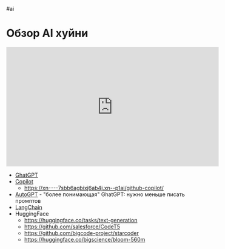 #ai 

# Обзор AI хуйни

<iframe width="560" height="315" src="https://www.youtube.com/embed/RlfaEA08GgU" title="YouTube video player" frameborder="0" allow="accelerometer; autoplay; clipboard-write; encrypted-media; gyroscope; picture-in-picture; web-share" allowfullscreen></iframe>

- [GhatGPT](https://chat.openai.com/)
- [Copilot](https://github.com/features/copilot)
	- https://xn----7sbb6agbixj6ab4j.xn--p1ai/github-copilot/
- [AutoGPT](https://github.com/Significant-Gravitas/Auto-GPT) - "более понимающая" GhatGPT: нужно меньше писать промптов
- [LangChain](https://python.langchain.com/en/latest/index.html)
- HuggingFace
	- https://huggingface.co/tasks/text-generation
	- https://github.com/salesforce/CodeT5
	- https://github.com/bigcode-project/starcoder
	- https://huggingface.co/bigscience/bloom-560m
